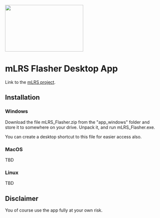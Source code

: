<p align="left"><a href="https://raw.githubusercontent.com/olliw42/mLRS-docu/master/logos/mLRS_logo_long_w_slogan_1280x768.png"><img src="https://raw.githubusercontent.com/olliw42/mLRS-docu/master/logos/mLRS_logo_long_w_slogan_1280x768.png" align="center" height="153" width="256" ></a>

# mLRS Flasher Desktop App #

Link to the [mLRS project](https://github.com/olliw42/mLRS).


## Installation ##

### Windows ###

Download the file mLRS_Flasher.zip from the "app_windows" folder and store it to somewhere on your drive. Unpack it, and run mLRS_Flasher.exe.

You can create a desktop shortcut to this file for easier access also.


### MacOS ###

TBD

### Linux ###

TBD


## Disclaimer ##

You of course use the app fully at your own risk.


